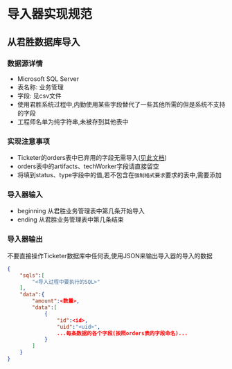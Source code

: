 # 导入器实现规范

## 从君胜数据库导入

### 数据源详情

* Microsoft SQL Server
* 表名称: 业务管理
* 字段: 见csv文件
* 使用君胜系统过程中,内勤使用某些字段替代了一些其他所需的但是系统不支持的字段
* 工程师名单为纯字符串,未被存到其他表中

### 实现注意事项

* Ticketer的orders表中已弃用的字段无需导入([见此文档](%E7%9B%AE%E6%A0%87%E6%95%B0%E6%8D%AE%E5%AE%9A%E4%B9%89.md))
* orders表中的artifacts、techWorker字段请直接留空
* 将填到status、type字段中的值,若不包含在`强制格式要求`要求的表中,需要添加

### 导入器输入

* beginning  从君胜业务管理表中第几条开始导入
* ending     从君胜业务管理表中第几条结束

### 导入器输出

不要直接操作Ticketer数据库中任何表,使用JSON来输出导入器的导入的数据

```JSON
{
    "sqls":[
        "<导入过程中要执行的SQL>"
    ],
    "data":{
        "amount":<数量>,
        "data":[
            {
                "id":<id>,
                "uid":"<uid>",
                ...每条数据的各个字段(按照orders表的字段命名)...
            }
        ]
    }
}
```